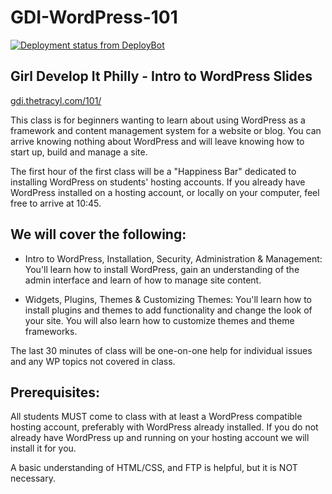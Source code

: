 # GDI-WordPress-101

[![Deployment status from DeployBot](https://liljimmi.deploybot.com/badge/77558059942490/73882.svg)](http://deploybot.com)

## Girl Develop It Philly - Intro to WordPress Slides

[gdi.thetracyl.com/101/](http://gdi.thetracyl.com/101/)

This class is for beginners wanting to learn about using WordPress as a framework and content management system for a website or blog. You can arrive knowing nothing about WordPress and will leave knowing how to start up, build and manage a site.

The first hour of the first class will be a "Happiness Bar" dedicated to installing WordPress on students' hosting accounts. If you already have WordPress installed on a hosting account, or locally on your computer, feel free to arrive at 10:45.

## We will cover the following: 
* Intro to WordPress, Installation, Security, Administration & Management: You'll learn how to install WordPress, gain an understanding of the admin interface and learn of how to manage site content.

* Widgets, Plugins, Themes & Customizing Themes: You'll learn how to install plugins and themes to add functionality and change the look of your site. You will also learn how to customize themes and theme frameworks.

The last 30 minutes of class will be one-on-one help for individual issues and any WP topics not covered in class.

## Prerequisites: 
All students MUST come to class with at least a WordPress compatible hosting account, preferably with WordPress already installed. If you do not already have WordPress up and running on your hosting account we will install it for you. 

A basic understanding of HTML/CSS, and FTP is helpful, but it is NOT necessary. 